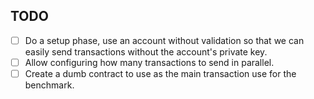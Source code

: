 ## TODO

- [ ] Do a setup phase, use an account without validation so that we can easily send transactions without the account's private key.
- [ ] Allow configuring how many transactions to send in parallel.
- [ ] Create a dumb contract to use as the main transaction use for the benchmark.
